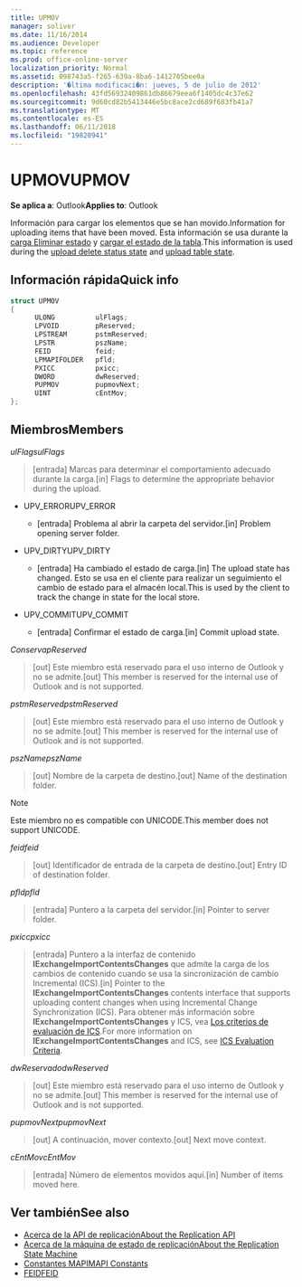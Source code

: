 ```yaml
---
title: UPMOV
manager: soliver
ms.date: 11/16/2014
ms.audience: Developer
ms.topic: reference
ms.prod: office-online-server
localization_priority: Normal
ms.assetid: 098743a5-f265-639a-8ba6-1412705bee0a
description: '�ltima modificaci�n: jueves, 5 de julio de 2012'
ms.openlocfilehash: 43fd56932409861db86679eea6f1405dc4c37e62
ms.sourcegitcommit: 9d60cd82b5413446e5bc8ace2cd689f683fb41a7
ms.translationtype: MT
ms.contentlocale: es-ES
ms.lasthandoff: 06/11/2018
ms.locfileid: "19820941"
---
```

# <a name="upmov"></a><span data-ttu-id="d6ce4-103">UPMOV</span><span class="sxs-lookup"><span data-stu-id="d6ce4-103">UPMOV</span></span>
 
<span data-ttu-id="d6ce4-104">**Se aplica a**: Outlook</span><span class="sxs-lookup"><span data-stu-id="d6ce4-104">**Applies to**: Outlook</span></span> 
  
<span data-ttu-id="d6ce4-105">Información para cargar los elementos que se han movido.</span><span class="sxs-lookup"><span data-stu-id="d6ce4-105">Information for uploading items that have been moved.</span></span> <span data-ttu-id="d6ce4-106">Esta información se usa durante la [carga Eliminar estado](upload-delete-status-state.md) y [cargar el estado de la tabla](upload-table-state.md).</span><span class="sxs-lookup"><span data-stu-id="d6ce4-106">This information is used during the [upload delete status state](upload-delete-status-state.md) and [upload table state](upload-table-state.md).</span></span>
  
## <a name="quick-info"></a><span data-ttu-id="d6ce4-107">Información rápida</span><span class="sxs-lookup"><span data-stu-id="d6ce4-107">Quick info</span></span>

```cpp
struct UPMOV 
{ 
      ULONG          ulFlags; 
      LPVOID         pReserved; 
      LPSTREAM       pstmReserved; 
      LPSTR          pszName; 
      FEID           feid; 
      LPMAPIFOLDER   pfld; 
      PXICC          pxicc; 
      DWORD          dwReserved; 
      PUPMOV         pupmovNext; 
      UINT           cEntMov; 
};
```

## <a name="members"></a><span data-ttu-id="d6ce4-108">Miembros</span><span class="sxs-lookup"><span data-stu-id="d6ce4-108">Members</span></span>

<span data-ttu-id="d6ce4-109">_ulFlags_</span><span class="sxs-lookup"><span data-stu-id="d6ce4-109">_ulFlags_</span></span>
  
> <span data-ttu-id="d6ce4-110">[entrada] Marcas para determinar el comportamiento adecuado durante la carga.</span><span class="sxs-lookup"><span data-stu-id="d6ce4-110">[in] Flags to determine the appropriate behavior during the upload.</span></span>
    
  - <span data-ttu-id="d6ce4-111">UPV_ERROR</span><span class="sxs-lookup"><span data-stu-id="d6ce4-111">UPV_ERROR</span></span>
    
    - <span data-ttu-id="d6ce4-112">[entrada] Problema al abrir la carpeta del servidor.</span><span class="sxs-lookup"><span data-stu-id="d6ce4-112">[in] Problem opening server folder.</span></span>
    
  - <span data-ttu-id="d6ce4-113">UPV_DIRTY</span><span class="sxs-lookup"><span data-stu-id="d6ce4-113">UPV_DIRTY</span></span>
    
    - <span data-ttu-id="d6ce4-114">[entrada] Ha cambiado el estado de carga.</span><span class="sxs-lookup"><span data-stu-id="d6ce4-114">[in] The upload state has changed.</span></span> <span data-ttu-id="d6ce4-115">Esto se usa en el cliente para realizar un seguimiento el cambio de estado para el almacén local.</span><span class="sxs-lookup"><span data-stu-id="d6ce4-115">This is used by the client to track the change in state for the local store.</span></span>
    
  - <span data-ttu-id="d6ce4-116">UPV_COMMIT</span><span class="sxs-lookup"><span data-stu-id="d6ce4-116">UPV_COMMIT</span></span>
    
    - <span data-ttu-id="d6ce4-117">[entrada] Confirmar el estado de carga.</span><span class="sxs-lookup"><span data-stu-id="d6ce4-117">[in] Commit upload state.</span></span>
    
<span data-ttu-id="d6ce4-118">_Conserva_</span><span class="sxs-lookup"><span data-stu-id="d6ce4-118">_pReserved_</span></span>
  
>  <span data-ttu-id="d6ce4-119">[out] Este miembro está reservado para el uso interno de Outlook y no se admite.</span><span class="sxs-lookup"><span data-stu-id="d6ce4-119">[out] This member is reserved for the internal use of Outlook and is not supported.</span></span> 
    
<span data-ttu-id="d6ce4-120">_pstmReserved_</span><span class="sxs-lookup"><span data-stu-id="d6ce4-120">_pstmReserved_</span></span>
  
>  <span data-ttu-id="d6ce4-121">[out] Este miembro está reservado para el uso interno de Outlook y no se admite.</span><span class="sxs-lookup"><span data-stu-id="d6ce4-121">[out] This member is reserved for the internal use of Outlook and is not supported.</span></span> 
    
<span data-ttu-id="d6ce4-122">_pszName_</span><span class="sxs-lookup"><span data-stu-id="d6ce4-122">_pszName_</span></span>
  
>  <span data-ttu-id="d6ce4-123">[out] Nombre de la carpeta de destino.</span><span class="sxs-lookup"><span data-stu-id="d6ce4-123">[out] Name of the destination folder.</span></span> 
    
  > [!NOTE]
  > <span data-ttu-id="d6ce4-124">Este miembro no es compatible con UNICODE.</span><span class="sxs-lookup"><span data-stu-id="d6ce4-124">This member does not support UNICODE.</span></span> 
  
<span data-ttu-id="d6ce4-125">_feid_</span><span class="sxs-lookup"><span data-stu-id="d6ce4-125">_feid_</span></span>
  
>  <span data-ttu-id="d6ce4-126">[out] Identificador de entrada de la carpeta de destino.</span><span class="sxs-lookup"><span data-stu-id="d6ce4-126">[out] Entry ID of destination folder.</span></span> 
    
<span data-ttu-id="d6ce4-127">_pfld_</span><span class="sxs-lookup"><span data-stu-id="d6ce4-127">_pfld_</span></span>
  
>  <span data-ttu-id="d6ce4-128">[entrada] Puntero a la carpeta del servidor.</span><span class="sxs-lookup"><span data-stu-id="d6ce4-128">[in] Pointer to server folder.</span></span> 
    
<span data-ttu-id="d6ce4-129">_pxicc_</span><span class="sxs-lookup"><span data-stu-id="d6ce4-129">_pxicc_</span></span>
  
>  <span data-ttu-id="d6ce4-130">[entrada] Puntero a la interfaz de contenido **IExchangeImportContentsChanges** que admite la carga de los cambios de contenido cuando se usa la sincronización de cambio Incremental (ICS).</span><span class="sxs-lookup"><span data-stu-id="d6ce4-130">[in] Pointer to the **IExchangeImportContentsChanges** contents interface that supports uploading content changes when using Incremental Change Synchronization (ICS).</span></span> <span data-ttu-id="d6ce4-131">Para obtener más información sobre **IExchangeImportContentsChanges** y ICS, vea [Los criterios de evaluación de ICS](http://msdn.microsoft.com/es-es/library/aa579252%28EXCHG.80%29.aspx).</span><span class="sxs-lookup"><span data-stu-id="d6ce4-131">For more information on **IExchangeImportContentsChanges** and ICS, see [ICS Evaluation Criteria](http://msdn.microsoft.com/es-es/library/aa579252%28EXCHG.80%29.aspx).</span></span>
    
<span data-ttu-id="d6ce4-132">_dwReservado_</span><span class="sxs-lookup"><span data-stu-id="d6ce4-132">_dwReserved_</span></span>
  
>  <span data-ttu-id="d6ce4-133">[out] Este miembro está reservado para el uso interno de Outlook y no se admite.</span><span class="sxs-lookup"><span data-stu-id="d6ce4-133">[out] This member is reserved for the internal use of Outlook and is not supported.</span></span> 
    
<span data-ttu-id="d6ce4-134">_pupmovNext_</span><span class="sxs-lookup"><span data-stu-id="d6ce4-134">_pupmovNext_</span></span>
  
>  <span data-ttu-id="d6ce4-135">[out] A continuación, mover contexto.</span><span class="sxs-lookup"><span data-stu-id="d6ce4-135">[out] Next move context.</span></span> 
    
<span data-ttu-id="d6ce4-136">_cEntMov_</span><span class="sxs-lookup"><span data-stu-id="d6ce4-136">_cEntMov_</span></span>
  
>  <span data-ttu-id="d6ce4-137">[entrada] Número de elementos movidos aquí.</span><span class="sxs-lookup"><span data-stu-id="d6ce4-137">[in] Number of items moved here.</span></span> 
    
## <a name="see-also"></a><span data-ttu-id="d6ce4-138">Ver también</span><span class="sxs-lookup"><span data-stu-id="d6ce4-138">See also</span></span>

- [<span data-ttu-id="d6ce4-139">Acerca de la API de replicación</span><span class="sxs-lookup"><span data-stu-id="d6ce4-139">About the Replication API</span></span>](about-the-replication-api.md)
- [<span data-ttu-id="d6ce4-140">Acerca de la máquina de estado de replicación</span><span class="sxs-lookup"><span data-stu-id="d6ce4-140">About the Replication State Machine</span></span>](about-the-replication-state-machine.md)
- [<span data-ttu-id="d6ce4-141">Constantes MAPI</span><span class="sxs-lookup"><span data-stu-id="d6ce4-141">MAPI Constants</span></span>](mapi-constants.md)
- [<span data-ttu-id="d6ce4-142">FEID</span><span class="sxs-lookup"><span data-stu-id="d6ce4-142">FEID</span></span>](feid.md)

